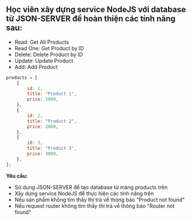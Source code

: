 ## Học viên xây dựng service NodeJS với database từ JSON-SERVER để hoàn thiện các tính năng sau:

- Read: Get All Products
- Read One: Get Product by ID
- Delete: Delete Product by ID
- Update: Update Product
- Add: Add Product

```javascript
products = [
	{
		id: 1,
		title: "Product 1",
		price: 1000,
	},
	{
		id: 2,
		title: "Product 2",
		price: 2000,
	},
	{
		id: 3,
		title: "Product 3",
		price: 3000,
	},
];
```

**Yêu cầu:**

- Sử dụng JSON-SERVER để tạo database từ mảng products trên
- Xây dựng service NodeJS để thực hiện các tính năng trên
- Nếu sản phẩm không tìm thấy thì trả về thông báo "Product not found"
- Nếu request router không tìm thấy thì trả về thông báo "Router not found"
